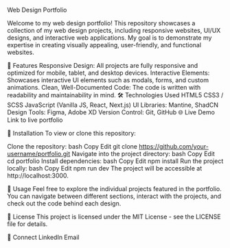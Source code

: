 Web Design Portfolio

Welcome to my web design portfolio! This repository showcases a collection of my web design projects, including responsive websites, UI/UX designs, and interactive web applications. My goal is to demonstrate my expertise in creating visually appealing, user-friendly, and functional websites.

🚀 Features
Responsive Design: All projects are fully responsive and optimized for mobile, tablet, and desktop devices.
Interactive Elements: Showcases interactive UI elements such as modals, forms, and custom animations.
Clean, Well-Documented Code: The code is written with readability and maintainability in mind.
🛠️ Technologies Used
HTML5
CSS3 / SCSS
JavaScript (Vanilla JS, React, Next.js)
UI Libraries: Mantine, ShadCN
Design Tools: Figma, Adobe XD
Version Control: Git, GitHub
🌐 Live Demo
Link to live portfolio

📁 Installation
To view or clone this repository:

Clone the repository:
bash
Copy
Edit
git clone https://github.com/your-username/portfolio.git
Navigate into the project directory:
bash
Copy
Edit
cd portfolio
Install dependencies:
bash
Copy
Edit
npm install
Run the project locally:
bash
Copy
Edit
npm run dev
The project will be accessible at http://localhost:3000.

🔧 Usage
Feel free to explore the individual projects featured in the portfolio. You can navigate between different sections, interact with the projects, and check out the code behind each design.

📝 License
This project is licensed under the MIT License - see the LICENSE file for details.

🤝 Connect
LinkedIn
Email
